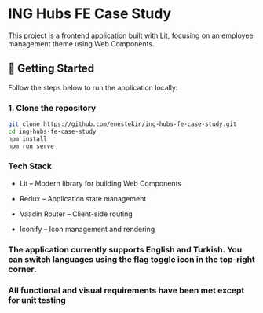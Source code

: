 # ING Hubs FE Case Study

This project is a frontend application built with [Lit](https://lit.dev/), focusing on an employee management theme using Web Components.

## 🔧 Getting Started

Follow the steps below to run the application locally:

### 1. Clone the repository

```bash
git clone https://github.com/enestekin/ing-hubs-fe-case-study.git
cd ing-hubs-fe-case-study
npm install
npm run serve
```

### Tech Stack

- Lit – Modern library for building Web Components

- Redux – Application state management

- Vaadin Router – Client-side routing

- Iconify – Icon management and rendering

### The application currently supports English and Turkish. You can switch languages using the flag toggle icon in the top-right corner.

### All functional and visual requirements have been met except for <strong>unit testing<strong>
